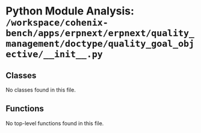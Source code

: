 # Python Module Analysis: `/workspace/cohenix-bench/apps/erpnext/erpnext/quality_management/doctype/quality_goal_objective/__init__.py`

## Classes

No classes found in this file.


## Functions

No top-level functions found in this file.
